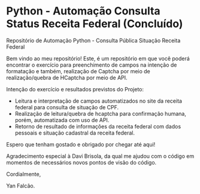 # Python - Automação Consulta Status Receita Federal (Concluído)

Repositório de Automação Python - Consulta Pública Situação Receita Federal

Bem vindo ao meu repositório! Este, é um repositório em que você poderá encontrar o exercício para preenchimento de campos na intenção de formatação e também, realização de Captcha por meio de realização/quebra de HCaptcha por meio de API.

Intenção do exercício e resultados previstos do Projeto:

* Leitura e interpretação de campos automatizados no site da receita federal para consulta de situação de CPF.
* Realização de leitura/quebra de hcaptcha para confirmação humana, porém, automatizada com uso de API.
* Retorno de resultado de informações da receita federal com dados pessoais e situação cadastral da receita federal. 

Espero que tenham gostado e obrigado por chegar até aqui!

Agradecimento especial à Davi Brisola, da qual me ajudou com o código em momentos de necessários novos pontos de visão do código.

Cordialmente,

Yan Falcão.
